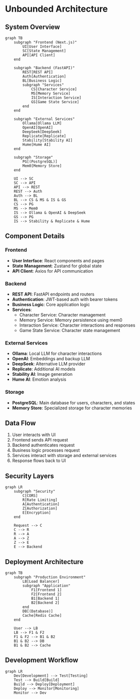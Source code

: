 # Unbounded Architecture

## System Overview

```mermaid
graph TB
    subgraph "Frontend (Next.js)"
        UI[User Interface]
        SC[State Management]
        API[API Client]
    end

    subgraph "Backend (FastAPI)"
        REST[REST API]
        Auth[Authentication]
        BL[Business Logic]
        subgraph "Services"
            CS[Character Service]
            MS[Memory Service]
            IS[Interaction Service]
            GS[Game State Service]
        end
    end

    subgraph "External Services"
        Ollama[Ollama LLM]
        OpenAI[OpenAI]
        DeepSeek[DeepSeek]
        Replicate[Replicate]
        Stability[Stability AI]
        Hume[Hume AI]
    end

    subgraph "Storage"
        PG[(PostgreSQL)]
        Mem0[Memory Store]
    end

    UI --> SC
    SC --> API
    API --> REST
    REST --> Auth
    Auth --> BL
    BL --> CS & MS & IS & GS
    CS --> PG
    MS --> Mem0
    IS --> Ollama & OpenAI & DeepSeek
    GS --> PG
    IS --> Stability & Replicate & Hume
```

## Component Details

### Frontend
- **User Interface**: React components and pages
- **State Management**: Zustand for global state
- **API Client**: Axios for API communication

### Backend
- **REST API**: FastAPI endpoints and routers
- **Authentication**: JWT-based auth with bearer tokens
- **Business Logic**: Core application logic
- **Services**:
  - Character Service: Character management
  - Memory Service: Memory persistence using mem0
  - Interaction Service: Character interactions and responses
  - Game State Service: Character state management

### External Services
- **Ollama**: Local LLM for character interactions
- **OpenAI**: Embeddings and backup LLM
- **DeepSeek**: Alternative LLM provider
- **Replicate**: Additional AI models
- **Stability AI**: Image generation
- **Hume AI**: Emotion analysis

### Storage
- **PostgreSQL**: Main database for users, characters, and states
- **Memory Store**: Specialized storage for character memories

## Data Flow

1. User interacts with UI
2. Frontend sends API request
3. Backend authenticates request
4. Business logic processes request
5. Services interact with storage and external services
6. Response flows back to UI

## Security Layers

```mermaid
graph LR
    subgraph "Security"
        C[CORS]
        R[Rate Limiting]
        A[Authentication]
        Z[Authorization]
        E[Encryption]
    end

    Request --> C
    C --> R
    R --> A
    A --> Z
    Z --> E
    E --> Backend
```

## Deployment Architecture

```mermaid
graph TB
    subgraph "Production Environment"
        LB[Load Balancer]
        subgraph "Application"
            F1[Frontend 1]
            F2[Frontend 2]
            B1[Backend 1]
            B2[Backend 2]
        end
        DB[(Database)]
        Cache[Redis Cache]
    end

    User --> LB
    LB --> F1 & F2
    F1 & F2 --> B1 & B2
    B1 & B2 --> DB
    B1 & B2 --> Cache
```

## Development Workflow

```mermaid
graph LR
    Dev[Development] --> Test[Testing]
    Test --> Build[Build]
    Build --> Deploy[Deployment]
    Deploy --> Monitor[Monitoring]
    Monitor --> Dev
``` 
